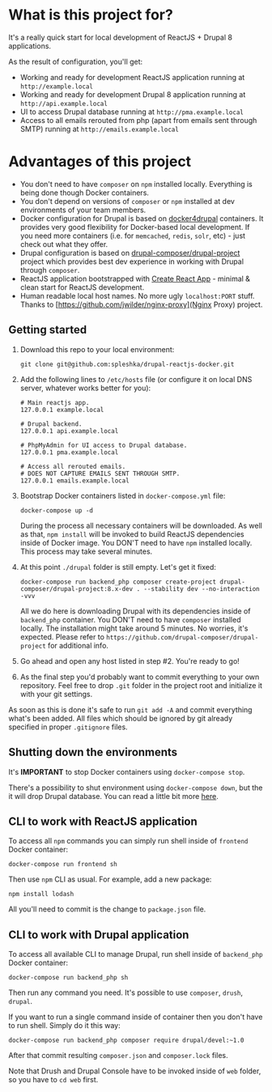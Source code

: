 # What is this project for?

It's a really quick start for local development of ReactJS + Drupal 8 applications.

As the result of configuration, you'll get:
- Working and ready for development ReactJS application running at `http://example.local`
- Working and ready for development Drupal 8 application running at `http://api.example.local`
- UI to access Drupal database running at `http://pma.example.local`
- Access to all emails rerouted from php (apart from emails sent through SMTP) running at `http://emails.example.local`

# Advantages of this project

- You don't need to have `composer` on `npm` installed locally. Everything is being done though Docker containers.
- You don't depend on versions of `composer` or `npm` installed at dev environments of your team members.
- Docker configuration for Drupal is based on [docker4drupal](http://docker4drupal.org) containers. It provides very good flexibility for Docker-based local development. If you need more containers (i.e. for `memcached`, `redis`, `solr`, etc) - just check out what they offer.
- Drupal configuration is based on [drupal-composer/drupal-project](https://github.com/drupal-composer/drupal-project) project which provides best dev experience in working with Drupal through `composer`.
- ReactJS application bootstrapped with [Create React App](https://github.com/facebookincubator/create-react-app) - minimal & clean start for ReactJS development.
- Human readable local host names. No more ugly `localhost:PORT` stuff. Thanks to [https://github.com/jwilder/nginx-proxy](Nginx Proxy) project.

## Getting started

1. Download this repo to your local environment:

    ```
    git clone git@github.com:spleshka/drupal-reactjs-docker.git
    ```

2. Add the following lines to `/etc/hosts` file (or configure it on local DNS server, whatever works better for you):

    ```
    # Main reactjs app.
    127.0.0.1 example.local
    
    # Drupal backend.
    127.0.0.1 api.example.local
    
    # PhpMyAdmin for UI access to Drupal database.
    127.0.0.1 pma.example.local
    
    # Access all rerouted emails.
    # DOES NOT CAPTURE EMAILS SENT THROUGH SMTP.
    127.0.0.1 emails.example.local
    ```

3. Bootstrap Docker containers listed in `docker-compose.yml` file:

    ```
    docker-compose up -d
    ```

    During the process all necessary containers will be downloaded.
    As well as that, `npm install` will be invoked to build ReactJS dependencies inside of Docker image.
    You DON'T need to have `npm` installed locally. This process may take several minutes.

4. At this point `./drupal` folder is still empty. Let's get it fixed:

    ```
    docker-compose run backend_php composer create-project drupal-composer/drupal-project:8.x-dev . --stability dev --no-interaction -vvv
    ```

    All we do here is downloading Drupal with its dependencies inside of `backend_php` container.
    You DON'T need to have `composer` installed locally.
    The installation might take around 5 minutes. No worries, it's expected.
    Please refer to `https://github.com/drupal-composer/drupal-project` for additional info.

5. Go ahead and open any host listed in step #2. You're ready to go!

6. As the final step you'd probably want to commit everything to your own repository.
Feel free to drop `.git` folder in the project root and initialize it with your git settings. 

As soon as this is done it's safe to run `git add -A` and commit everything what's been added.
All files which should be ignored by git already specified in proper `.gitignore` files.

## Shutting down the environments

It's **IMPORTANT** to stop Docker containers using `docker-compose stop`.

There's a possibility to shut environment using `docker-compose down`, but the it will drop Drupal database.
You can read a little bit more [here](https://github.com/wodby/docker4drupal/blob/master/CHANGELOG.md#action-required-before-upgrading).

## CLI to work with ReactJS application

To access all `npm` commands you can simply run shell inside of `frontend` Docker container:

```
docker-compose run frontend sh
```

Then use `npm` CLI as usual. For example, add a new package:

```
npm install lodash
```

All you'll need to commit is the change to `package.json` file.

## CLI to work with Drupal application

To access all available CLI to manage Drupal, run shell inside of `backend_php` Docker container:

```
docker-compose run backend_php sh
```

Then run any command you need. It's possible to use `composer`, `drush`, `drupal`.

If you want to run a single command inside of container then you don't have to run shell. Simply do it this way:

```
docker-compose run backend_php composer require drupal/devel:~1.0
```

After that commit resulting `composer.json` and `composer.lock` files.

Note that Drush and Drupal Console have to be invoked inside of `web` folder, so you have to `cd web` first.